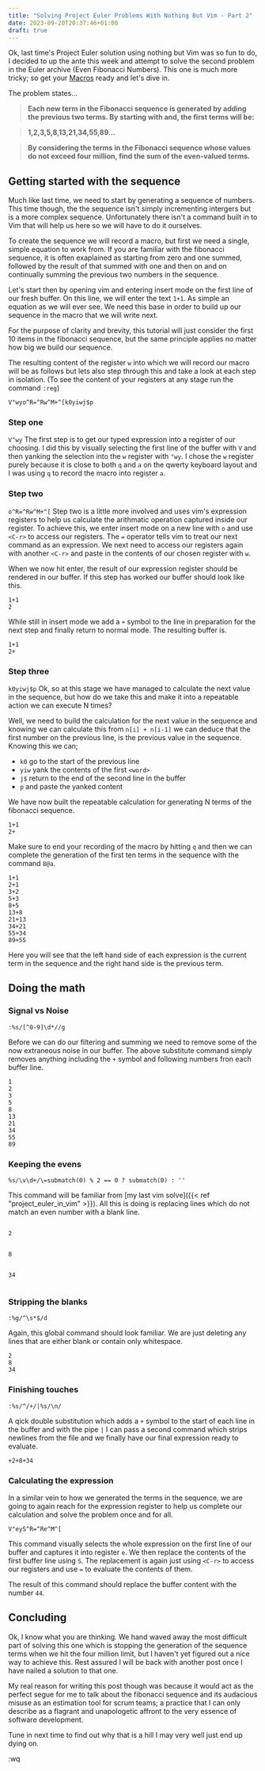 ```yaml
---
title: "Solving Project Euler Problems With Nothing But Vim - Part 2"
date: 2023-09-20T20:37:46+01:00
draft: true
---
```


Ok, last time's Project Euler solution using nothing but Vim was so fun to do, I decided to up the ante this week and attempt
to solve the second problem in the Euler archive (Even Fibonacci Numbers). 
This one is much more tricky; so get your [Macros](https://vim.fandom.com/wiki/Macros) ready and let's dive in.

The problem states...


> **Each new term in the Fibonacci sequence is generated by adding the previous two terms. By starting with and, the first terms will be:**

> **1,2,3,5,8,13,21,34,55,89...**

> **By considering the terms in the Fibonacci sequence whose values do not exceed four million, find the sum of the even-valued terms.**

## Getting started with the sequence

Much like last time, we need to start by generating a sequence of numbers. This time though, the the sequence isn't simply incrementing intergers
but is a more complex sequence. Unfortunately there isn't a command built in to Vim that will help us here so we will have to do it ourselves.

To create the sequence we will record a macro, but first we need a single, simple equation to work from. If you are familiar with the fibonacci sequence, it is often exaplained as starting from zero and one summed, followed by the result of that summed with one and then on and on continually summing the previous two numbers in the sequence.

Let's start then by opening vim and entering insert mode on the first line of our fresh buffer. On this line, we will enter the text `1+1`. As simple an equation as we will ever see. We need this base in order to build up our sequence in the macro that we will write next.

For the purpose of clarity and brevity, this tutorial will just consider the first 10 items in the fibonacci sequence, but the same principle applies no matter how big we build our sequence.

The resulting content of the register `w` into which we will record our macro will be as follows but lets also step through this and take a look at each step in isolation. (To see the content of your registers at any stage run the command `:reg`)

```
V"wyo^R=^Rw^M+^[k0yiwj$p
```

### Step one
`V"wy`
The first step is to get our typed expression into a register of our choosing. I did this by visually selecting the first line of the buffer with `V` and then yanking the selection into the `w` register with `"wy`. I chose the `w` register purely because it is close to both `q` and `a` on the qwerty keyboard layout and I was using `q` to record the macro into register `a`.

### Step two
`o^R=^Rw^M+^[`
Step two is a little more involved and uses vim's expression registers to help us calculate the arithmatic operation captured inside our register. To achieve this, we enter insert mode on a new line with `o` and use `<C-r>` to access our registers. The `=` operator tells vim to treat our next command as an expression. We next need to access our registers again with another `<C-r>` and paste in the contents of our chosen register with `w`.

When we now hit enter, the result of our expression register should be rendered in our buffer. If this step has worked our buffer should look like this.

```
1+1
2
```
While still in insert mode we add a `+` symbol to the line in preparation for the next step and finally return to normal mode. The resulting buffer is.

```
1+1
2+
```

### Step three
`k0yiwj$p`
Ok, so at this stage we have managed to calculate the next value in the sequence, but how do we take this and make it into a repeatable action we can execute N times?

Well, we need to build the calculation for the next value in the sequence and knowing we can calculate this from `n[i] + n[i-1]` we can deduce that the first number on the previous line, is the previous value in the sequence. Knowing this we can;

- `k0` go to the start of the previous line
- `yiw` yank the contents of the first `<word>`
- `j$` return to the end of the second line in the buffer
- `p` and paste the yanked content

We have now built the repeatable calculation for generating N terms of the fibonacci sequence.

```
1+1
2+
```

Make sure to end your recording of the macro by hitting `q` and then we can complete the generation of the first ten terms in the sequence with the command `8@a`.

```
1+1
2+1
3+2
5+3
8+5
13+8
21+13
34+21
55+34
89+55
```

Here you will see that the left hand side of each expression is the current term in the sequence and the right hand side is the previous term.

## Doing the math

### Signal vs Noise
`:%s/[^0-9]\d*//g`

Before we can do our filtering and summing we need to remove some of the now extraneous noise in our buffer. The above substitute command simply removes anything including the `+` symbol and following numbers fron each buffer line.

```
1
2
3
5
8
13
21
34
55
89
```

### Keeping the evens
`%s/\v\d+/\=submatch(0) % 2 == 0 ? submatch(0) : ''`

This command will be familiar from [my last vim solve]({{< ref "project_euler_in_vim" >}}). All this is doing is replacing lines which do not match an even number with a blank line.

```

2


8


34


```

### Stripping the blanks
`:%g/^\s*$/d`

Again, this global command should look familiar. We are just deleting any lines that are either blank or contain only whitespace.

```
2
8
34
```

### Finishing touches
`:%s/^/+/|%s/\n/`

A qick double substitution which adds a `+` symbol to the start of each line in the buffer and with the pipe `|` I can pass a second command which strips newlines from the file and we finally have our final expression ready to evaluate.

```
+2+8+34
```

### Calculating the expression

In a similar vein to how we generated the terms in the sequence, we are going to again reach for the expression register to help us complete our calculation and solve the problem once and for all.

`V"eyS^R=^Re^M^[`

This command visually selects the whole expression on the first line of our buffer and captures it into register `e`.
We then replace the contents of the first buffer line using `S`. The replacement is again just using `<C-r>` to access our registers and use `=` to evaluate the contents of them.

The result of this command should replace the buffer content with the number `44`.

## Concluding

Ok, I know what you are thinking. We hand waved away the most difficult part of solving this one which is stopping the generation of the sequence terms when we hit the four million limit, but I haven't yet figured out a nice way to achieve this. Rest assured I will be back with another post once I have nailed a solution to that one.

My real reason for writing this post though was because it would act as the perfect segue for me to talk about the fibonacci sequence and its audacious misuse as an estimation tool for scrum teams; a practice that I can only describe as a flagrant and unapologetic affront to the very essence of software development.

Tune in next time to find out why that is a hill I may very well just end up dying on.

:wq

